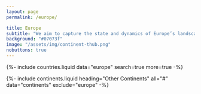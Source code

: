 ```yaml
---
layout: page
permalink: /europe/

title: Europe
subtitle: "We aim to capture the state and dynamics of Europe’s landscape."
background: "#07073f"
image: "/assets/img/continent-thub.png"
nobuttons: true
---
```


{%-
        include countries.liquid
        data="europe"
        search=true
        more=true
-%}

{%-
        include continents.liquid
        heading="Other Continents"
        all="#"
        data="continents"
        exclude="europe"
-%}